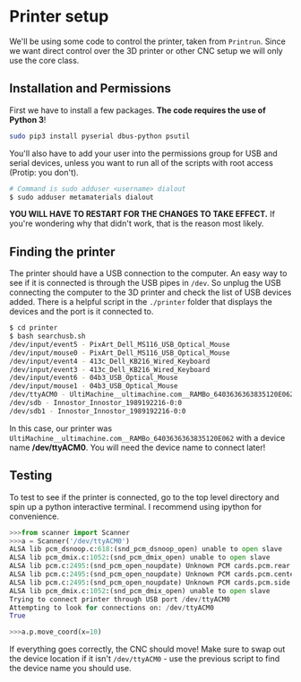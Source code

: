 # Printer setup

We'll be using some code to control the printer, taken from `Printrun`. Since
we want direct control over the 3D printer or other CNC setup we will only
use the core class.

## Installation and Permissions

First we have to install a few packages. __The code requires the use of Python
3__!

```bash
sudo pip3 install pyserial dbus-python psutil
```

You'll also have to add your user into the permissions group for USB and serial devices,
unless you want to run all of the scripts with root access (Protip: you don't).

```bash
# Command is sudo adduser <username> dialout
$ sudo adduser metamaterials dialout
```

__YOU WILL HAVE TO RESTART FOR THE CHANGES TO TAKE EFFECT.__ If you're wondering why that
didn't work, that is the reason most likely.





## Finding the printer

The printer should have a USB connection to the computer. An easy way to see if it is connected
is through the USB pipes in `/dev`. So unplug the USB connecting the computer to the 3D printer
and check the list of USB devices added. There is a helpful script in the `./printer` folder
that displays the devices and the port is it connected to.

```bash
$ cd printer
$ bash searchusb.sh
/dev/input/event5 - PixArt_Dell_MS116_USB_Optical_Mouse
/dev/input/mouse0 - PixArt_Dell_MS116_USB_Optical_Mouse
/dev/input/event4 - 413c_Dell_KB216_Wired_Keyboard
/dev/input/event3 - 413c_Dell_KB216_Wired_Keyboard
/dev/input/event6 - 04b3_USB_Optical_Mouse
/dev/input/mouse1 - 04b3_USB_Optical_Mouse
/dev/ttyACM0 - UltiMachine__ultimachine.com__RAMBo_6403636363835120E062
/dev/sdb - Innostor_Innostor_1989192216-0:0
/dev/sdb1 - Innostor_Innostor_1989192216-0:0
```

In this case, our printer was `UltiMachine__ultimachine.com__RAMBo_6403636363835120E062` 
with a device name __/dev/ttyACM0__. You will need the device name to connect later!

## Testing

To test to see if the printer is connected, go to the top level
directory and spin up a python interactive terminal. I recommend
using ipython for convenience.

```python
>>>from scanner import Scanner
>>>a = Scanner('/dev/ttyACM0')
ALSA lib pcm_dsnoop.c:618:(snd_pcm_dsnoop_open) unable to open slave
ALSA lib pcm_dmix.c:1052:(snd_pcm_dmix_open) unable to open slave
ALSA lib pcm.c:2495:(snd_pcm_open_noupdate) Unknown PCM cards.pcm.rear
ALSA lib pcm.c:2495:(snd_pcm_open_noupdate) Unknown PCM cards.pcm.center_lfe
ALSA lib pcm.c:2495:(snd_pcm_open_noupdate) Unknown PCM cards.pcm.side
ALSA lib pcm_dmix.c:1052:(snd_pcm_dmix_open) unable to open slave
Trying to connect printer through USB port /dev/ttyACM0
Attempting to look for connections on: /dev/ttyACM0
True

>>>a.p.move_coord(x=10)
```

If everything goes correctly, the CNC should move! Make sure to swap
out the device location if it isn't `/dev/ttyACM0` - use the 
previous script to find the device name you should use.